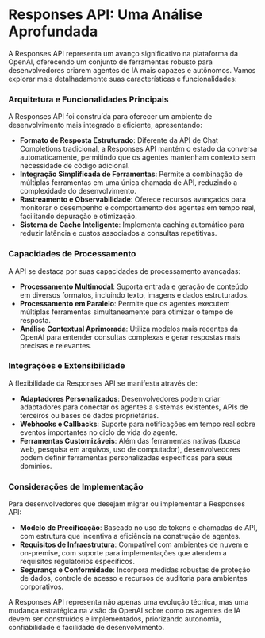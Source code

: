 # Responses API: Uma Análise Aprofundada

A Responses API representa um avanço significativo na plataforma da OpenAI, oferecendo um conjunto de ferramentas robusto para desenvolvedores criarem agentes de IA mais capazes e autônomos. Vamos explorar mais detalhadamente suas características e funcionalidades:

### Arquitetura e Funcionalidades Principais

A Responses API foi construída para oferecer um ambiente de desenvolvimento mais integrado e eficiente, apresentando:

- **Formato de Resposta Estruturado**: Diferente da API de Chat Completions tradicional, a Responses API mantém o estado da conversa automaticamente, permitindo que os agentes mantenham contexto sem necessidade de código adicional.
- **Integração Simplificada de Ferramentas**: Permite a combinação de múltiplas ferramentas em uma única chamada de API, reduzindo a complexidade do desenvolvimento.
- **Rastreamento e Observabilidade**: Oferece recursos avançados para monitorar o desempenho e comportamento dos agentes em tempo real, facilitando depuração e otimização.
- **Sistema de Cache Inteligente**: Implementa caching automático para reduzir latência e custos associados a consultas repetitivas.


### Capacidades de Processamento

A API se destaca por suas capacidades de processamento avançadas:

- **Processamento Multimodal**: Suporta entrada e geração de conteúdo em diversos formatos, incluindo texto, imagens e dados estruturados.
- **Processamento em Paralelo**: Permite que os agentes executem múltiplas ferramentas simultaneamente para otimizar o tempo de resposta.
- **Análise Contextual Aprimorada**: Utiliza modelos mais recentes da OpenAI para entender consultas complexas e gerar respostas mais precisas e relevantes.


### Integrações e Extensibilidade

A flexibilidade da Responses API se manifesta através de:

- **Adaptadores Personalizados**: Desenvolvedores podem criar adaptadores para conectar os agentes a sistemas existentes, APIs de terceiros ou bases de dados proprietárias.
- **Webhooks e Callbacks**: Suporte para notificações em tempo real sobre eventos importantes no ciclo de vida do agente.
- **Ferramentas Customizáveis**: Além das ferramentas nativas (busca web, pesquisa em arquivos, uso de computador), desenvolvedores podem definir ferramentas personalizadas específicas para seus domínios.


### Considerações de Implementação

Para desenvolvedores que desejam migrar ou implementar a Responses API:

- **Modelo de Precificação**: Baseado no uso de tokens e chamadas de API, com estrutura que incentiva a eficiência na construção de agentes.
- **Requisitos de Infraestrutura**: Compatível com ambientes de nuvem e on-premise, com suporte para implementações que atendem a requisitos regulatórios específicos.
- **Segurança e Conformidade**: Incorpora medidas robustas de proteção de dados, controle de acesso e recursos de auditoria para ambientes corporativos.

A Responses API representa não apenas uma evolução técnica, mas uma mudança estratégica na visão da OpenAI sobre como os agentes de IA devem ser construídos e implementados, priorizando autonomia, confiabilidade e facilidade de desenvolvimento.

